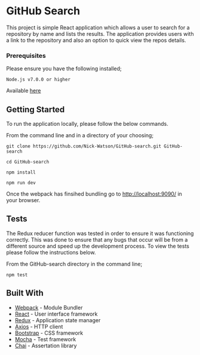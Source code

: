 # GitHub Search

This project is simple React application which allows a user to search for a repository by name and lists the results. The application provides users with a link to the repository and also an option to quick view the repos details.

### Prerequisites

Please ensure you have the following installed;

```
Node.js v7.0.0 or higher
```
Available [here](https://nodejs.org/en/download/current/)

## Getting Started

To run the application locally, please follow the below commands.

From the command line and in a directory of your choosing;

````````
git clone https://github.com/Nick-Watson/GitHub-search.git GitHub-search

cd GitHub-search

npm install 

npm run dev

````````
Once the webpack has finsihed bundling go to [http://localhost:9090/](http://localhost:9090/) in your browser.

## Tests

The Redux reducer function was tested in order to ensure it was functioning correctly. This was done to ensure that any bugs that occur will be from a different source and speed up the development process. To view the tests please follow the instructions below.

From the GitHub-search directory in the command line;

```
npm test
```

## Built With

* [Webpack](https://webpack.js.org/) - Module Bundler
* [React](https://github.com/facebook/react) - User interface framework
* [Redux](https://github.com/reactjs/redux) - Application state manager
* [Axios](https://github.com/mzabriskie/axios) - HTTP client
* [Bootstrap](http://getbootstrap.com/) - CSS framework
* [Mocha](https://mochajs.org/) - Test framework
* [Chai](http://chaijs.com/) - Assertation library